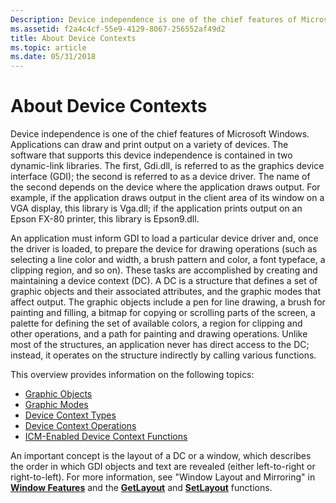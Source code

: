 ```yaml
---
Description: Device independence is one of the chief features of Microsoft Windows.
ms.assetid: f2a4c4cf-55e9-4129-8067-256552af49d2
title: About Device Contexts
ms.topic: article
ms.date: 05/31/2018
---
```


# About Device Contexts

Device independence is one of the chief features of Microsoft Windows. Applications can draw and print output on a variety of devices. The software that supports this device independence is contained in two dynamic-link libraries. The first, Gdi.dll, is referred to as the graphics device interface (GDI); the second is referred to as a device driver. The name of the second depends on the device where the application draws output. For example, if the application draws output in the client area of its window on a VGA display, this library is Vga.dll; if the application prints output on an Epson FX-80 printer, this library is Epson9.dll.

An application must inform GDI to load a particular device driver and, once the driver is loaded, to prepare the device for drawing operations (such as selecting a line color and width, a brush pattern and color, a font typeface, a clipping region, and so on). These tasks are accomplished by creating and maintaining a device context (DC). A DC is a structure that defines a set of graphic objects and their associated attributes, and the graphic modes that affect output. The graphic objects include a pen for line drawing, a brush for painting and filling, a bitmap for copying or scrolling parts of the screen, a palette for defining the set of available colors, a region for clipping and other operations, and a path for painting and drawing operations. Unlike most of the structures, an application never has direct access to the DC; instead, it operates on the structure indirectly by calling various functions.

This overview provides information on the following topics:

-   [Graphic Objects](graphic-objects.md)
-   [Graphic Modes](graphic-modes.md)
-   [Device Context Types](device-context-types.md)
-   [Device Context Operations](device-context-operations.md)
-   [ICM-Enabled Device Context Functions](icm-enabled-device-context-functions.md)

An important concept is the layout of a DC or a window, which describes the order in which GDI objects and text are revealed (either left-to-right or right-to-left). For more information, see "Window Layout and Mirroring" in [**Window Features**](https://msdn.microsoft.com/library/ms632599(v=VS.85).aspx) and the [**GetLayout**](/windows/desktop/api/Wingdi/nf-wingdi-getlayout) and [**SetLayout**](/windows/desktop/api/Wingdi/nf-wingdi-setlayout) functions.

 

 



